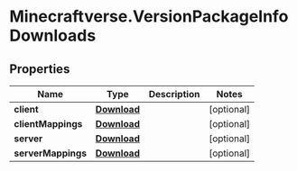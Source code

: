 # Minecraftverse.VersionPackageInfoDownloads

## Properties

Name | Type | Description | Notes
------------ | ------------- | ------------- | -------------
**client** | [**Download**](Download.md) |  | [optional] 
**clientMappings** | [**Download**](Download.md) |  | [optional] 
**server** | [**Download**](Download.md) |  | [optional] 
**serverMappings** | [**Download**](Download.md) |  | [optional] 


